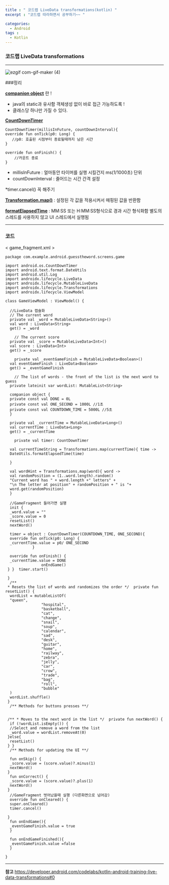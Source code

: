 ```yaml
---
title : " 코드랩 LiveData transformations(kotlin) "
excerpt : "코드랩 따라하면서 공부하기~~ "

categories:
  - Android
tags :
  - Kotlin
---
```


### 코드랩 LiveData transformations 
---

![ezgif com-gif-maker (4)](https://user-images.githubusercontent.com/53978090/106124766-cbfcc700-619e-11eb-91ec-e91419b5fb01.gif)
 
 
###정리

[**companion object**](https://medium.com/@lunay0ung/kotlin-object-declaration-%EA%B7%B8%EB%A6%AC%EA%B3%A0-companion-object-feat-static-d5c97c21168) 란 !
- java의 static과 유사함 객체생성 없이 바로 접근 가능하도록 ! 
- 클래스당 하나만 가질 수 있다.

[**CountDownTimer**](https://developer.android.com/reference/android/os/CountDownTimer)
~~~
CountDownTimer(millisInFuture, countDownInterval){
override fun onTick(p0: Long) {  
   //p0: 호출된 시점부터 종료될때까지 남은 시간
}  
  
override fun onFinish() {  
	//카운트 종료 
}
~~~
 
- millisInFuture 
: 얼마동안 타이머를 실행 시킬건지 
ms(1/1000초) 단위
- countDownInterval
: 줄어드는 시간 간격 설정 

*timer.cancel() 꼭 해주기 

[**Transformation.map()**](https://developer.android.com/reference/androidx/lifecycle/Transformations.html#map(androidx.lifecycle.LiveData%3CX%3E,%20androidx.arch.core.util.Function%3CX,%20Y%3E))
: 설정된 각 값을 적용시켜서 매핑된 값을 반환함 

[**formatElapsedTime**](https://developer.android.com/reference/android/text/format/DateUtils.html#formatElapsedTime(long))
: MM:SS 또는 H:MM:SS형식으로 경과 시간 형식화함 
별도의 스레드를 사용하지 않고 UI 스레드에서 실행됨

----
### 코드

< game_fragment.xml >
~~~
package com.example.android.guesstheword.screens.game  
  
import android.os.CountDownTimer  
import android.text.format.DateUtils  
import android.util.Log  
import androidx.lifecycle.LiveData  
import androidx.lifecycle.MutableLiveData  
import androidx.lifecycle.Transformations  
import androidx.lifecycle.ViewModel  
  
class GameViewModel : ViewModel() {  
  
  //LiveData 캡슐화  
  // The current word  
  private val _word = MutableLiveData<String>()  
  val word : LiveData<String>  
  get() = _word  
  
    // The current score  
  private val _score = MutableLiveData<Int>()  
  val score : LiveData<Int>  
  get() = _score  
  
    private val _eventGameFinish = MutableLiveData<Boolean>()  
  val eventGameFinish : LiveData<Boolean>  
  get() = _eventGameFinish  
  
    // The list of words - the front of the list is the next word to guess  
  private lateinit var wordList: MutableList<String>  
  
  companion object {  
  private const val DONE = 0L  
  private const val ONE_SECOND = 1000L //1초  
  private const val COUNTDOWN_TIME = 5000L //5초  
  }  
  
  private val _currentTime = MutableLiveData<Long>()  
  val currentTime : LiveData<Long>  
  get() = _currentTime  
  
    private val timer: CountDownTimer  
  
  val currentTimeString = Transformations.map(currentTime){ time ->  
  DateUtils.formatElapsedTime(time)  
  
  }  
  
  val wordHint = Transformations.map(word){ word ->  
  val randomPosition = (1..word.length).random()  
  "Current word has " + word.length +" letters" +  
  "\n The letter at position" + randomPosition + " is "+  
  word.get(randomPosition)  
  }  
  
  //GameFragment 들어가면 실행  
  init {  
  _word.value = ""  
  _score.value = 0  
  resetList()  
  nextWord()  
  
  timer = object : CountDownTimer(COUNTDOWN_TIME, ONE_SECOND){  
  override fun onTick(p0: Long) {  
  _currentTime.value = p0/ ONE_SECOND  
            }  
  
  override fun onFinish() {  
  _currentTime.value = DONE  
                onEndGame()  
 } }  timer.start()  
  
 }  
  /**  
 * Resets the list of words and randomizes the order */  private fun resetList() {  
  wordList = mutableListOf(  
  "queen",  
                "hospital",  
                "basketball",  
                "cat",  
                "change",  
                "snail",  
                "soup",  
                "calendar",  
                "sad",  
                "desk",  
                "guitar",  
                "home",  
                "railway",  
                "zebra",  
                "jelly",  
                "car",  
                "crow",  
                "trade",  
                "bag",  
                "roll",  
                "bubble"  
  )  
  wordList.shuffle()  
 }  
  /** Methods for buttons presses **/  
  
  
 /** * Moves to the next word in the list */  private fun nextWord() {  
  if (!wordList.isEmpty()) {  
  //Select and remove a word from the list  
  _word.value = wordList.removeAt(0)  
 }else{  
  resetList()  
 } }  
  /** Methods for updating the UI **/  
  
  fun onSkip() {  
  _score.value = (score.value)?.minus(1)  
  nextWord()  
 }  
  fun onCorrect() {  
  _score.value = (score.value)?.plus(1)  
  nextWord()  
 }  
  //GameFragment 벗어났을때 실행 (다른화면으로 넘어감)  
  override fun onCleared() {  
  super.onCleared()  
  timer.cancel()  
  
 }  
  fun onEndGame(){  
  _eventGameFinish.value = true  
  }  
  
  fun onEndGameFinished(){  
  _eventGameFinish.value =false  
  }  
  
}
~~~
---
**참고**
https://developer.android.com/codelabs/kotlin-android-training-live-data-transformations#0


 


